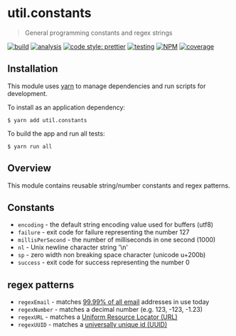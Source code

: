 # util.constants

> General programming constants and regex strings

[![build](https://circleci.com/gh/jmquigley/util.constants/tree/master.svg?style=shield)](https://circleci.com/gh/jmquigley/util.constants/tree/master)
[![analysis](https://img.shields.io/badge/analysis-tslint-9cf.svg)](https://palantir.github.io/tslint/)
[![code style: prettier](https://img.shields.io/badge/code_style-prettier-ff69b4.svg?style=flat-square)](https://github.com/prettier/prettier)
[![testing](https://img.shields.io/badge/testing-jest-blue.svg)](https://facebook.github.io/jest/)
[![NPM](https://img.shields.io/npm/v/util.constants.svg)](https://www.npmjs.com/package/util.constants)
[![coverage](https://coveralls.io/repos/github/jmquigley/util.constants/badge.svg?branch=master)](https://coveralls.io/github/jmquigley/util.constants?branch=master)


## Installation

This module uses [yarn](https://yarnpkg.com/en/) to manage dependencies and run scripts for development.

To install as an application dependency:
```
$ yarn add util.constants
```

To build the app and run all tests:
```
$ yarn run all
```


## Overview
This module contains reusable string/number constants and regex patterns.


## Constants

- `encoding` - the default string encoding value used for buffers (utf8)
- `failure` - exit code for failure representing the number 127
- `millisPerSecond` - the number of milliseconds in one second (1000)
- `nl` - Unix newline character string '\n'
- `sp` - zero width non breaking space character (unicode u+200b)
- `success` - exit code for success representing the number 0


## regex patterns

- `regexEmail` - matches [99.99% of all email](http://www.regular-expressions.info/email.html) addresses in use today
- `regexNumber` - matches a decimal number (e.g. 123, -123, -1.23)
- `regexURL` - matches a [Uniform Resource Locator (URL)](https://en.wikipedia.org/wiki/URL)
- `regexUUID` - matches a [universally unique id (UUID)](https://en.wikipedia.org/wiki/Universally_unique_identifier)
